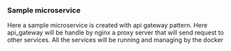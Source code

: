 ### Sample microservice
Here a sample microservice is created with api gateway pattern. Here api_gateway will be handle by nginx a proxy server that will send request to other services.
All the services will be running and managing by the docker